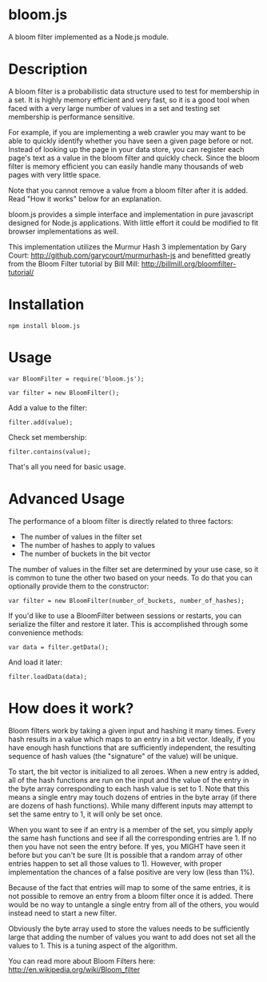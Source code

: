 bloom.js
========

A bloom filter implemented as a Node.js module. 

Description
========
A bloom filter is a probabilistic data structure used to test for membership in a set. It is highly memory efficient and very fast, so it is a good tool when faced with a very large number of values in a set and testing set membership is performance sensitive.  

For example, if you are implementing a web crawler you may want to be able to quickly identify whether you have seen a given page before or not. Instead of looking up the page in your data store, you can register each page's text as a value in the bloom filter and quickly check. Since the bloom filter is memory efficient you can easily handle many thousands of web pages with very little space. 

Note that you cannot remove a value from a bloom filter after it is added. Read "How it works" below for an explanation.

bloom.js provides a simple interface and implementation in pure javascript designed for Node.js applications. With little effort it could be modified to fit browser implementations as well.

This implementation utilizes the Murmur Hash 3 implementation by Gary Court: http://github.com/garycourt/murmurhash-js and benefitted greatly from the Bloom Filter tutorial by Bill Mill: http://billmill.org/bloomfilter-tutorial/

Installation
========
    npm install bloom.js
    
Usage
========
    var BloomFilter = require('bloom.js');
    
    var filter = new BloomFilter();

Add a value to the filter:

    filter.add(value); 
    
Check set membership:

    filter.contains(value);
    
That's all you need for basic usage.

Advanced Usage
========
The performance of a bloom filter is directly related to three factors: 
 * The number of values in the filter set
 * The number of hashes to apply to values
 * The number of buckets in the bit vector
 
The number of values in the filter set are determined by your use case, so it is common to tune the other two based on your needs. To do that you can optionally provide them to the constructor:

	var filter = new BloomFilter(number_of_buckets, number_of_hashes);
  
If you'd like to use a BloomFilter between sessions or restarts, you can serialize the filter and restore it later. This is accomplished through some convenience methods:

    var data = filter.getData();
    
And load it later:

    filter.loadData(data);

How does it work?
========
Bloom filters work by taking a given input and hashing it many times. Every hash results in a value which maps to an entry in a bit vector. Ideally, if you have enough hash functions that are sufficiently independent, the resulting sequence of hash values (the "signature" of the value) will be unique. 

To start, the bit vector is initialized to all zeroes. When a new entry is added, all of the hash functions are run on the input and the value of the entry in the byte array corresponding to each hash value is set to 1. Note that this means a single entry may touch dozens of entries in the byte array (if there are dozens of hash functions). While many different inputs may attempt to set the same entry to 1, it will only be set once. 

When you want to see if an entry is a member of the set, you simply apply the same hash functions and see if all the corresponding entries are 1. If no then you have not seen the entry before. If yes, you MIGHT have seen it before but you can't be sure (It is possible that a random array of other entries happen to set all those values to 1). However, with proper implementation the chances of a false positive are very low (less than 1%). 

Because of the fact that entries will map to some of the same entries, it is not possible to remove an entry from a bloom filter once it is added. There would be no way to untangle a single entry from all of the others, you would instead need to start a new filter.

Obviously the byte array used to store the values needs to be sufficiently large that adding the number of values you want to add does not set all the values to 1. This is a tuning aspect of the algorithm.

You can read more about Bloom Filters here: http://en.wikipedia.org/wiki/Bloom_filter
